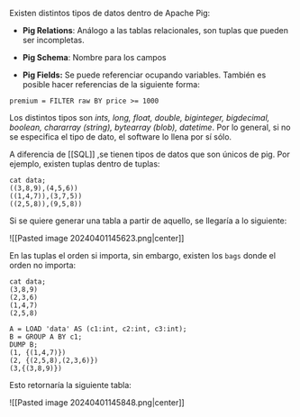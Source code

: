 
Existen distintos tipos de datos dentro de Apache Pig: 

- **Pig Relations**: Análogo a las tablas relacionales, son tuplas que pueden ser incompletas. 

- **Pig Schema**: Nombre para los campos 

- **Pig Fields:** Se puede referenciar ocupando variables. También es posible hacer referencias de la siguiente forma: 

```pig 
premium = FILTER raw BY price >= 1000 
```

Los distintos tipos son *ints, long, float, double, biginteger, bigdecimal, boolean, chararray (string), bytearray (blob), datetime*. Por lo general, si no se especifica el tipo de dato, el software lo llena por sí sólo. 

A diferencia de [[SQL]] ,se tienen tipos de datos que son únicos de pig. Por ejemplo, existen tuplas dentro de tuplas: 

```pig 
cat data; 
((3,8,9),(4,5,6))
((1,4,7)),(3,7,5))
((2,5,8)),(9,5,8))
```

Si se quiere generar una tabla a partir de aquello, se llegaría a lo siguiente:

![[Pasted image 20240401145623.png|center]] 

En las tuplas el orden si importa, sin embargo, existen los `bags` donde el orden no importa: 

```Pig 
cat data; 
(3,8,9)
(2,3,6)
(1,4,7)
(2,5,8)

A = LOAD 'data' AS (c1:int, c2:int, c3:int);
B = GROUP A BY c1;
DUMP B;
(1, {(1,4,7)})
(2, {(2,5,8),(2,3,6)})
(3,{(3,8,9)})
````

Esto retornaría la siguiente tabla: 

![[Pasted image 20240401145848.png|center]]

